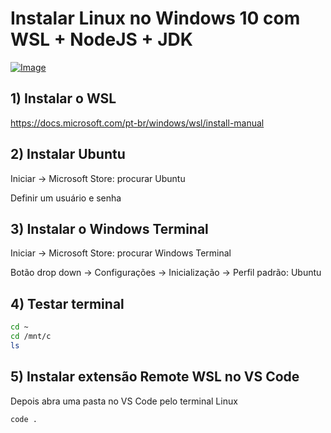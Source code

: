# Instalar Linux no Windows 10 com WSL + NodeJS + JDK

[![Image](https://img.youtube.com/vi/trto4i0Olwg/mqdefault.jpg "Vídeo no Youtube")](https://youtu.be/trto4i0Olwg)

## 1) Instalar o WSL

https://docs.microsoft.com/pt-br/windows/wsl/install-manual

## 2) Instalar Ubuntu

Iniciar -> Microsoft Store: procurar Ubuntu

Definir um usuário e senha

## 3) Instalar o Windows Terminal

Iniciar -> Microsoft Store: procurar Windows Terminal

Botão drop down -> Configurações -> Inicialização -> Perfil padrão: Ubuntu

## 4) Testar terminal
```bash
cd ~
cd /mnt/c
ls
```

## 5) Instalar extensão Remote WSL no VS Code

Depois abra uma pasta no VS Code pelo terminal Linux
```bash
code .
```
